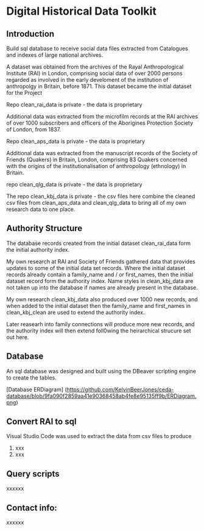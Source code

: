 # Digital Historical Data Toolkit

## Introduction

Build sql database to receive social data files extracted from Catalogues and indexes of large national archives.

A dataset was obtained from the archives of the Rayal Anthropological Institute (RAI) in London, comprising social data of over 2000 persons regarded as involved in the early develoment of the institution of anthropolgy in Britain, before 1871. This dataset became the initial dataset for the Project

Repo clean_rai_data is private - the data is proprietary

Additional data was extracted from the microfilm records at the RAI archives of over 1000 subscribers and officers of the Aborigines Protection Society of London, from 1837.

Repo clean_aps_data is private - the data is proprietary

Additional data was extracted from the manuscript records of the Society of Friends (Quakers) in Britain, London, comprising 83 Quakers concerned with the origins of the institutionalisation of anthropology (ethnology) in Britain. 

repo clean_qlg_data is private - the data is proprietary

The repo clean_kbj_data is private - the csv files here combine the cleaned csv files from clean_aps_data and clean_qlg_data to bring all of my own research data to one place. 

## Authority Structure

The database records created from the initial dataset clean_rai_data form the initial authority index.

My own research at RAI and Society of Friends gathered data that provides updates to some of the initial data set records. Where the initial dataset records already contain a family_name and / or first_names, then the initial dataset record form the authority index. Name styles in clean_kbj_data are not taken up into the database if names are already present in the database.   

My own research clean_kbj_data also produced over 1000 new records, and when added to the initial dataset then the family_name and first_names in clean_kbj_clean are used to extend the authority index.

Later reasearh into family connections will produce more new records, and the authority index will then extend foll0wing the heirarchical strucure set out here. 

##  Database

An sql database was designed and built using the DBeaver scripting engine to create the tables.

[Database ERDiagram] (https://github.com/KelvinBeerJones/ceda-database/blob/9fa090f2859aa41e90368458ab4fe8e95135ff9b/ERDiagram.png)


## Convert RAI to sql

Visual Studio Code was used to extract the data from csv files to produce 

1. xxx
1. xxx

## Query scripts

xxxxxx

## Contact info:

xxxxxx





